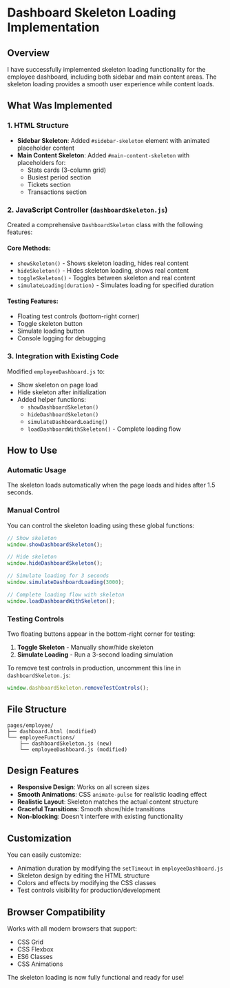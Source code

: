 # Dashboard Skeleton Loading Implementation

## Overview
I have successfully implemented skeleton loading functionality for the employee dashboard, including both sidebar and main content areas. The skeleton loading provides a smooth user experience while content loads.

## What Was Implemented

### 1. HTML Structure
- **Sidebar Skeleton**: Added `#sidebar-skeleton` element with animated placeholder content
- **Main Content Skeleton**: Added `#main-content-skeleton` with placeholders for:
  - Stats cards (3-column grid)
  - Busiest period section
  - Tickets section
  - Transactions section

### 2. JavaScript Controller (`dashboardSkeleton.js`)
Created a comprehensive `DashboardSkeleton` class with the following features:

#### Core Methods:
- `showSkeleton()` - Shows skeleton loading, hides real content
- `hideSkeleton()` - Hides skeleton loading, shows real content
- `toggleSkeleton()` - Toggles between skeleton and real content
- `simulateLoading(duration)` - Simulates loading for specified duration

#### Testing Features:
- Floating test controls (bottom-right corner)
- Toggle skeleton button
- Simulate loading button
- Console logging for debugging

### 3. Integration with Existing Code
Modified `employeeDashboard.js` to:
- Show skeleton on page load
- Hide skeleton after initialization
- Added helper functions:
  - `showDashboardSkeleton()`
  - `hideDashboardSkeleton()`
  - `simulateDashboardLoading()`
  - `loadDashboardWithSkeleton()` - Complete loading flow

## How to Use

### Automatic Usage
The skeleton loads automatically when the page loads and hides after 1.5 seconds.

### Manual Control
You can control the skeleton loading using these global functions:

```javascript
// Show skeleton
window.showDashboardSkeleton();

// Hide skeleton
window.hideDashboardSkeleton();

// Simulate loading for 3 seconds
window.simulateDashboardLoading(3000);

// Complete loading flow with skeleton
window.loadDashboardWithSkeleton();
```

### Testing Controls
Two floating buttons appear in the bottom-right corner for testing:
1. **Toggle Skeleton** - Manually show/hide skeleton
2. **Simulate Loading** - Run a 3-second loading simulation

To remove test controls in production, uncomment this line in `dashboardSkeleton.js`:
```javascript
window.dashboardSkeleton.removeTestControls();
```

## File Structure
```
pages/employee/
├── dashboard.html (modified)
└── employeeFunctions/
    ├── dashboardSkeleton.js (new)
    └── employeeDashboard.js (modified)
```

## Design Features
- **Responsive Design**: Works on all screen sizes
- **Smooth Animations**: CSS `animate-pulse` for realistic loading effect
- **Realistic Layout**: Skeleton matches the actual content structure
- **Graceful Transitions**: Smooth show/hide transitions
- **Non-blocking**: Doesn't interfere with existing functionality

## Customization
You can easily customize:
- Animation duration by modifying the `setTimeout` in `employeeDashboard.js`
- Skeleton design by editing the HTML structure
- Colors and effects by modifying the CSS classes
- Test controls visibility for production/development

## Browser Compatibility
Works with all modern browsers that support:
- CSS Grid
- CSS Flexbox
- ES6 Classes
- CSS Animations

The skeleton loading is now fully functional and ready for use!
